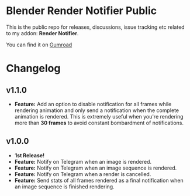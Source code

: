 # Blender Render Notifier Public

This is the public repo for releases, discussions, issue tracking etc related to my addon: **Render Notifier**. 

You can find it on [Gumroad](https://neeraj-artx.gumroad.com/l/blender-render-notifier)

# Changelog

## v1.1.0

- **Feature:** Add an option to disable notification for all frames while rendering animation and only send a notification when the complete animation is rendered. This is extremely useful when you're rendering more than **30 frames** to avoid constant bombardment of notifications.

## v1.0.0

- **1st Release!**
- **Feature:** Notify on Telegram when an image is rendered.
- **Feature:** Notify on Telegram when an image sequence is rendered.
- **Feature:** Notify on Telegram when a render is cancelled.
- **Feature:** Send stats of all frames rendered as a final notification when an image sequence is finished rendering.
